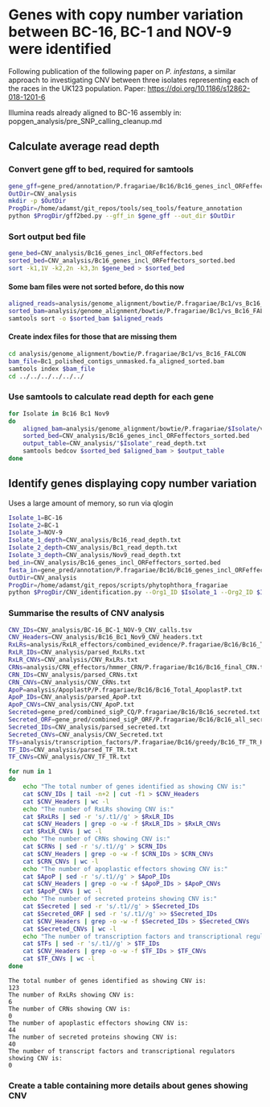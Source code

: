# Genes with copy number variation between BC-16, BC-1 and NOV-9 were identified

Following publication of the following paper on *P. infestans*, a similar
approach to investigating CNV between three isolates representing each of the
races in the UK123 population.
Paper: https://doi.org/10.1186/s12862-018-1201-6

Illumina reads already aligned to BC-16 assembly in:
popgen_analysis/pre_SNP_calling_cleanup.md

## Calculate average read depth

### Convert gene gff to bed, required for samtools

```bash
gene_gff=gene_pred/annotation/P.fragariae/Bc16/Bc16_genes_incl_ORFeffectors.gff3
OutDir=CNV_analysis
mkdir -p $OutDir
ProgDir=/home/adamst/git_repos/tools/seq_tools/feature_annotation
python $ProgDir/gff2bed.py --gff_in $gene_gff --out_dir $OutDir
```

### Sort output bed file

```bash
gene_bed=CNV_analysis/Bc16_genes_incl_ORFeffectors.bed
sorted_bed=CNV_analysis/Bc16_genes_incl_ORFeffectors_sorted.bed
sort -k1,1V -k2,2n -k3,3n $gene_bed > $sorted_bed
```

#### Some bam files were not sorted before, do this now

```bash
aligned_reads=analysis/genome_alignment/bowtie/P.fragariae/Bc1/vs_Bc16_FALCON/Bc1_polished_contigs_unmasked.fa_aligned.sam
sorted_bam=analysis/genome_alignment/bowtie/P.fragariae/Bc1/vs_Bc16_FALCON/Bc1_polished_contigs_unmasked.fa_aligned_sorted.bam
samtools sort -o $sorted_bam $aligned_reads
```

#### Create index files for those that are missing them

```bash
cd analysis/genome_alignment/bowtie/P.fragariae/Bc1/vs_Bc16_FALCON
bam_file=Bc1_polished_contigs_unmasked.fa_aligned_sorted.bam
samtools index $bam_file
cd ../../../../../../
```

### Use samtools to calculate read depth for each gene

```bash
for Isolate in Bc16 Bc1 Nov9
do
    aligned_bam=analysis/genome_alignment/bowtie/P.fragariae/$Isolate/vs_Bc16_FALCON/"$Isolate"_polished_contigs_unmasked.fa_aligned_sorted.bam
    sorted_bed=CNV_analysis/Bc16_genes_incl_ORFeffectors_sorted.bed
    output_table=CNV_analysis/"$Isolate"_read_depth.txt
    samtools bedcov $sorted_bed $aligned_bam > $output_table
done
```

## Identify genes displaying copy number variation

Uses a large amount of memory, so run via qlogin

```bash
Isolate_1=BC-16
Isolate_2=BC-1
Isolate_3=NOV-9
Isolate_1_depth=CNV_analysis/Bc16_read_depth.txt
Isolate_2_depth=CNV_analysis/Bc1_read_depth.txt
Isolate_3_depth=CNV_analysis/Nov9_read_depth.txt
bed_in=CNV_analysis/Bc16_genes_incl_ORFeffectors_sorted.bed
fasta_in=gene_pred/annotation/P.fragariae/Bc16/Bc16_genes_incl_ORFeffectors.gene.fasta
OutDir=CNV_analysis
ProgDir=/home/adamst/git_repos/scripts/phytophthora_fragariae
python $ProgDir/CNV_identification.py --Org1_ID $Isolate_1 --Org2_ID $Isolate_2 --Org3_ID $Isolate_3 --Org1_depth $Isolate_1_depth --Org2_depth $Isolate_2_depth --Org3_depth $Isolate_3_depth --gene_bed $bed_in --gene_fasta $fasta_in --OutDir $OutDir
```

### Summarise the results of CNV analysis

```bash
CNV_IDs=CNV_analysis/BC-16_BC-1_NOV-9_CNV_calls.tsv
CNV_Headers=CNV_analysis/Bc16_Bc1_Nov9_CNV_headers.txt
RxLRs=analysis/RxLR_effectors/combined_evidence/P.fragariae/Bc16/Bc16_Total_RxLR_motif_hmm.txt
RxLR_IDs=CNV_analysis/parsed_RxLRs.txt
RxLR_CNVs=CNV_analysis/CNV_RxLRs.txt
CRNs=analysis/CRN_effectors/hmmer_CRN/P.fragariae/Bc16/Bc16_final_CRN.txt
CRN_IDs=CNV_analysis/parsed_CRNs.txt
CRN_CNVs=CNV_analysis/CNV_CRNs.txt
ApoP=analysis/ApoplastP/P.fragariae/Bc16/Bc16_Total_ApoplastP.txt
ApoP_IDs=CNV_analysis/parsed_ApoP.txt
ApoP_CNVs=CNV_analysis/CNV_ApoP.txt
Secreted=gene_pred/combined_sigP_CQ/P.fragariae/Bc16/Bc16_secreted.txt
Secreted_ORF=gene_pred/combined_sigP_ORF/P.fragariae/Bc16/Bc16_all_secreted_merged.txt
Secreted_IDs=CNV_analysis/parsed_secreted.txt
Secreted_CNVs=CNV_analysis/CNV_Secreted.txt
TFs=analysis/transcription_factors/P.fragariae/Bc16/greedy/Bc16_TF_TR_Headers.txt
TF_IDs=CNV_analysis/parsed_TF_TR.txt
TF_CNVs=CNV_analysis/CNV_TF_TR.txt

for num in 1
do
    echo "The total number of genes identified as showing CNV is:"
    cat $CNV_IDs | tail -n+2 | cut -f1 > $CNV_Headers
    cat $CNV_Headers | wc -l
    echo "The number of RxLRs showing CNV is:"
    cat $RxLRs | sed -r 's/.t1//g' > $RxLR_IDs
    cat $CNV_Headers | grep -o -w -f $RxLR_IDs > $RxLR_CNVs
    cat $RxLR_CNVs | wc -l
    echo "The number of CRNs showing CNV is:"
    cat $CRNs | sed -r 's/.t1//g' > $CRN_IDs
    cat $CNV_Headers | grep -o -w -f $CRN_IDs > $CRN_CNVs
    cat $CRN_CNVs | wc -l
    echo "The number of apoplastic effectors showing CNV is:"
    cat $ApoP | sed -r 's/.t1//g' > $ApoP_IDs
    cat $CNV_Headers | grep -o -w -f $ApoP_IDs > $ApoP_CNVs
    cat $ApoP_CNVs | wc -l
    echo "The number of secreted proteins showing CNV is:"
    cat $Secreted | sed -r 's/.t1//g' > $Secreted_IDs
    cat $Secreted_ORF | sed -r 's/.t1//g' >> $Secreted_IDs
    cat $CNV_Headers | grep -o -w -f $Secreted_IDs > $Secreted_CNVs
    cat $Secreted_CNVs | wc -l
    echo "The number of transcription factors and transcriptional regulators showing CNV is:"
    cat $TFs | sed -r 's/.t1//g' > $TF_IDs
    cat $CNV_Headers | grep -o -w -f $TF_IDs > $TF_CNVs
    cat $TF_CNVs | wc -l
done
```

```
The total number of genes identified as showing CNV is:
123
The number of RxLRs showing CNV is:
6
The number of CRNs showing CNV is:
0
The number of apoplastic effectors showing CNV is:
44
The number of secreted proteins showing CNV is:
40
The number of transcript factors and transcriptional regulators showing CNV is:
0
```

### Create a table containing more details about genes showing CNV
